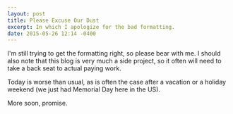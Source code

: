 ```yaml
---
layout: post
title: Please Excuse Our Dust
excerpt: In which I apologize for the bad formatting.
date: 2015-05-26 12:14 -0400
---
```


I'm still trying to get the formatting right, so please bear with me.
I should also note that this blog is very much a side project, so it
often will need to take a back seat to actual paying work.

Today is worse than usual, as is often the case after a vacation or a
holiday weekend (we just had Memorial Day here in the US).

More soon, promise.
